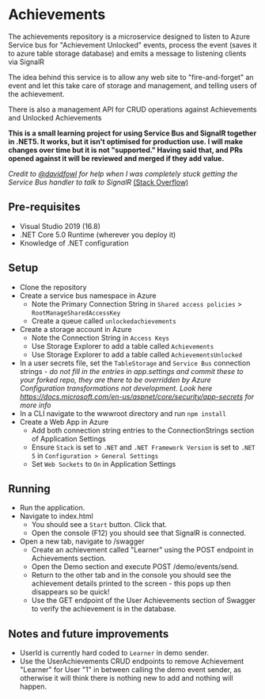 # Achievements

The achievements repository is a microservice designed to listen to Azure Service bus for "Achievement Unlocked" events, process the event (saves it to azure table storage database) and emits a message to listening clients via SignalR

The idea behind this service is to allow any web site to "fire-and-forget" an event and let this take care of storage and management, and telling users of the achievement.

There is also a management API for CRUD operations against Achievements and Unlocked Achievements

**This is a small learning project for using Service Bus and SignalR together in .NET5. It works, but it isn't optimised for production use. I will make changes over time but it is not "supported." Having said that, and PRs opened against it will be reviewed and merged if they add value.**

*Credit to [@davidfowl](https://github.com/davidfowl) for help when I was completely stuck getting the Service Bus handler to talk to SignalR* [(Stack Overflow)](https://stackoverflow.com/questions/52470647/how-to-access-signalr-connection-from-azure-service-bus-event-handler)

## Pre-requisites

- Visual Studio 2019 (16.8)
- .NET Core 5.0 Runtime (wherever you deploy it)
- Knowledge of .NET configuration

## Setup

- Clone the repository
- Create a service bus namespace in Azure
  - Note the Primary Connection String in `Shared access policies` > `RootManageSharedAccessKey`
  - Create a queue called `unlockedachievements`
- Create a storage account in Azure
    - Note the Connection String in `Access Keys`
    - Use Storage Explorer to add a table called `Achievements`
    - Use Storage Explorer to add a table called `AchievementsUnlocked`
- In a user secrets file, set the `TableStorage` and `Service Bus` connection strings - *do not fill in the entries in app.settings and commit these to your forked repo, they are there to be overridden by Azure Configuration transformations not development. Look here https://docs.microsoft.com/en-us/aspnet/core/security/app-secrets for more info*
- In a CLI navigate to the wwwroot directory and run `npm install`
- Create a Web App in Azure
    - Add both connection string entries to the ConnectionStrings section of Application Settings
    - Ensure `Stack` is set to `.NET` and `.NET Framework Version` is set to `.NET 5` in `Configuration > General Settings`
    - Set `Web Sockets` to `On` in Application Settings

## Running

- Run the application.
- Navigate to index.html
  - You should see a `Start` button. Click that.
  - Open the console (F12) you should see that SignalR is connected.
- Open a new tab, navigate to /swagger
  - Create an achievement called "Learner" using the POST endpoint in Achievements section.
  - Open the Demo section and execute POST /demo/events/send.
  - Return to the other tab and in the console you should see the achievement details printed to the screen - this pops up then disappears so be quick!
  - Use the GET endpoint of the User Achievements section of Swagger to verify the achievement is in the database.

## Notes and future improvements

- UserId is currently hard coded to `Learner` in demo sender.
- Use the UserAchievements CRUD endpoints to remove Achievement "Learner" for User "1" in between calling the demo event sender, as otherwise it will think there is nothing new to add and nothing will happen.
